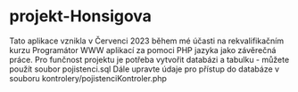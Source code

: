 # projekt-Honsigova
Tato aplikace vznikla v Červenci 2023 během mé účasti na rekvalifikačním kurzu Programátor WWW aplikací za pomoci PHP jazyka jako závěrečná práce.
Pro funčnost projektu je potřeba vytvořit databázi a tabulku - můžete použít soubor pojistenci.sql 
Dále upravte údaje pro přístup do databáze v souboru kontrolery/pojistenciKontroler.php
